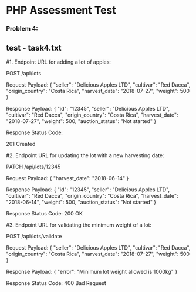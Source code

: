 # PHP Assessment Test

### Problem 4:

## test - task4.txt

#1. Endpoint URL for adding a lot of apples:

POST /api/lots

Request Payload:
{
  "seller": "Delicious Apples LTD",
  "cultivar": "Red Dacca",
  "origin_country": "Costa Rica",
  "harvest_date": "2018-07-27",
  "weight": 500
}

Response Payload:
{
  "id": "12345",
  "seller": "Delicious Apples LTD",
  "cultivar": "Red Dacca",
  "origin_country": "Costa Rica",
  "harvest_date": "2018-07-27",
  "weight": 500,
  "auction_status": "Not started"
}

Response Status Code:

201 Created


#2. Endpoint URL for updating the lot with a new harvesting date:

PATCH /api/lots/12345

Request Payload:
{
  "harvest_date": "2018-06-14"
}

Response Payload:
{
  "id": "12345",
  "seller": "Delicious Apples LTD",
  "cultivar": "Red Dacca",
  "origin_country": "Costa Rica",
  "harvest_date": "2018-06-14",
  "weight": 500,
  "auction_status": "Not started"
}

Response Status Code:
200 OK


#3. Endpoint URL for validating the minimum weight of a lot:

POST /api/lots/validate

Request Payload:
{
  "seller": "Delicious Apples LTD",
  "cultivar": "Red Dacca",
  "origin_country": "Costa Rica",
  "harvest_date": "2018-07-27",
  "weight": 500
}

Response Payload:
{
  "error": "Minimum lot weight allowed is 1000kg"
}

Response Status Code:
400 Bad Request

